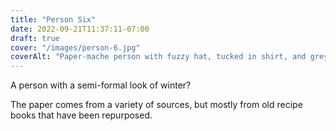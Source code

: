 ```yaml
---
title: "Person Six"
date: 2022-09-21T11:37:11-07:00
draft: true
cover: "/images/person-6.jpg"
coverAlt: "Paper-mache person with fuzzy hat, tucked in shirt, and grey pants."
---
```


A person with a semi-formal look of winter?

The paper comes from a variety of sources, but mostly from old recipe books that have been repurposed.